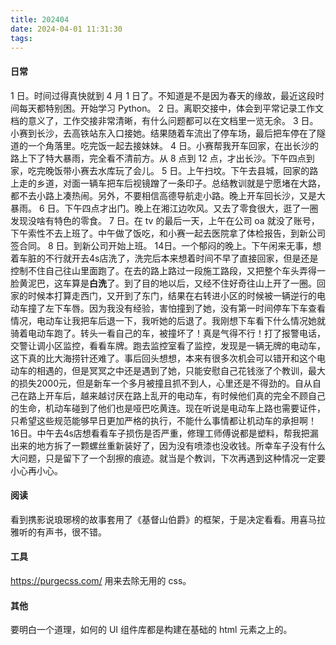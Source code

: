 ```yaml
---
title: 202404
date: 2024-04-01 11:31:30
tags:
---
```


#### 日常

1 日。时间过得真快就到 4 月 1 日了。不知道是不是因为春天的缘故，最近这段时间每天都特别困。开始学习 Python。
2 日。离职交接中，体会到平常记录工作文档的意义了，工作交接非常清晰，有什么问题都可以在文档里一览无余。
3 日。小赛到长沙，去高铁站东入口接她。结果随着车流出了停车场，最后把车停在了隧道的一个角落里。吃完饭一起去接妹妹。
4 日。小赛帮我开车回家，在出长沙的路上下了特大暴雨，完全看不清前方。从 8 点到 12 点，才出长沙。下午四点到家，吃完晚饭带小赛去水库玩了会儿。
5 日。上午扫坟。下午去县城，回家的路上走的乡道，对面一辆车把车后视镜蹭了一条印子。总结教训就是宁愿堵在大路，都不去小路上凑热闹。另外，不要相信高德导航走小路。晚上开车回长沙，又是大暴雨。
6 日。下午四点才出门。晚上在湘江边吹风。又去了零食很大，逛了一圈发现没啥有特色的零食。
7 日。在 tv 的最后一天，上午在公司 oa 就没了账号，下午索性不去上班了。中午做了饭吃，和小赛一起去医院拿了体检报告，到新公司签合同。
8 日。到新公司开始上班。
14日。一个郁闷的晚上。下午闲来无事，想着车脏的不行就开去4s店洗了，洗完后本来想着时间不早了直接回家，但是还是控制不住自己往山里面跑了。在去的路上路过一段施工路段，又把整个车头弄得一脸黄泥巴，这车算是**白洗**了。到了目的地以后，又经不住好奇往山上开了一圈。回家的时候本打算走西门，又开到了东门，结果在右转进小区的时候被一辆逆行的电动车撞了左下车唇。因为我没有经验，害怕撞到了她，没有第一时间停车下车查看情况，电动车让我把车后退一下，我听她的后退了。我刚想下车看下什么情况她就骑着电动车跑了。转头一看自己的车，被撞坏了！真是气得不行！打了报警电话，交警让调小区监控，看看车牌。跑去监控室看了监控，发现是一辆无牌的电动车，这下真的比大海捞针还难了。事后回头想想，本来有很多次机会可以错开和这个电动车的相遇的，但是冥冥之中还是遇到了她，只能安慰自己花钱涨了个教训，最大的损失2000元，但是新车一个多月被撞且抓不到人，心里还是不得劲的。自从自己在路上开车后，越来越讨厌在路上乱开的电动车，有时候他们真的完全不顾自己的生命，机动车碰到了他们也是哑巴吃黄连。现在听说是电动车上路也需要证件，只希望这些规范能够早日更加严格的执行，不能什么事情都让机动车的承担啊！
16日。中午去4s店想看看车子损伤是否严重，修理工师傅说都是塑料，帮我把漏出来的地方拆了一颗螺丝重新装好了，因为没有喷漆也没收钱。所幸车子没有什么大问题，只是留下了一个刮擦的痕迹。就当是个教训，下次再遇到这种情况一定要小心再小心。

#### 阅读

看到携影说琅琊榜的故事套用了《基督山伯爵》的框架，于是决定看看。用喜马拉雅听的有声书，很不错。

#### 工具

https://purgecss.com/ 用来去除无用的 css。

#### 其他

要明白一个道理，如何的 UI 组件库都是构建在基础的 html 元素之上的。
